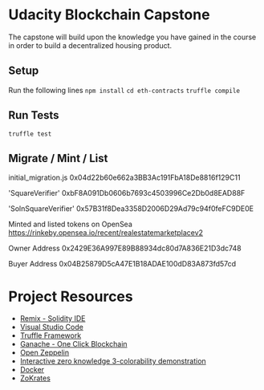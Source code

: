 # Udacity Blockchain Capstone

The capstone will build upon the knowledge you have gained in the course in order to build a decentralized housing product. 

## Setup
Run the following lines
`npm install`
`cd eth-contracts`
`truffle compile`


## Run Tests 
`truffle test`

## Migrate / Mint / List 

initial_migration.js
0x04d22b60e662a3BB3Ac191FbA18De8816f129C11

'SquareVerifier'
0xbF8A091Db0606b7693c4503996Ce2Db0d8EAD88F

'SolnSquareVerifier'
0x57B31f8Dea3358D2006D29Ad79c94f0feFC9DE0E

Minted and listed tokens on OpenSea
https://rinkeby.opensea.io/recent/realestatemarketplacev2

Owner Address
0x2429E36A997E89B88934dc80d7A836E21D3dc748

Buyer Address
0x04B25879D5cA47E1B18ADAE100dD83A873fd57cd

# Project Resources

* [Remix - Solidity IDE](https://remix.ethereum.org/)
* [Visual Studio Code](https://code.visualstudio.com/)
* [Truffle Framework](https://truffleframework.com/)
* [Ganache - One Click Blockchain](https://truffleframework.com/ganache)
* [Open Zeppelin ](https://openzeppelin.org/)
* [Interactive zero knowledge 3-colorability demonstration](http://web.mit.edu/~ezyang/Public/graph/svg.html)
* [Docker](https://docs.docker.com/install/)
* [ZoKrates](https://github.com/Zokrates/ZoKrates)
